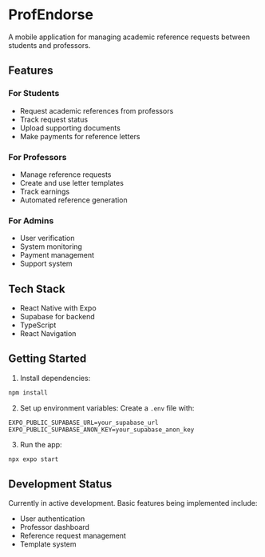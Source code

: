 # ProfEndorse

A mobile application for managing academic reference requests between students and professors.

## Features

### For Students
- Request academic references from professors
- Track request status
- Upload supporting documents
- Make payments for reference letters

### For Professors
- Manage reference requests
- Create and use letter templates
- Track earnings
- Automated reference generation

### For Admins
- User verification
- System monitoring
- Payment management
- Support system

## Tech Stack

- React Native with Expo
- Supabase for backend
- TypeScript
- React Navigation

## Getting Started

1. Install dependencies:
```bash
npm install
```

2. Set up environment variables:
Create a `.env` file with:
```
EXPO_PUBLIC_SUPABASE_URL=your_supabase_url
EXPO_PUBLIC_SUPABASE_ANON_KEY=your_supabase_anon_key
```

3. Run the app:
```bash
npx expo start
```

## Development Status

Currently in active development. Basic features being implemented include:
- User authentication
- Professor dashboard
- Reference request management
- Template system 